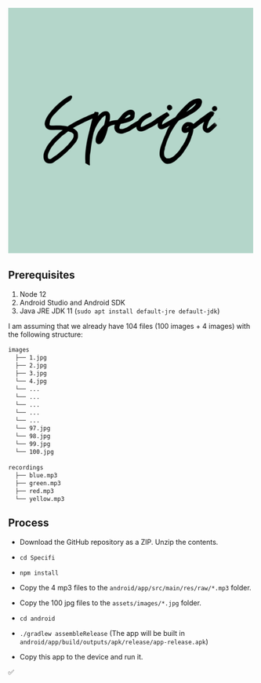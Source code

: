 ![](./assets/icon/icon_500x500.png)

## Prerequisites

1. Node 12
2. Android Studio and Android SDK
3. Java JRE JDK 11 (`sudo apt install default-jre default-jdk`)

I am assuming that we already have 104 files (100 images + 4 images) with the following structure:

```
images
  ├── 1.jpg
  ├── 2.jpg
  ├── 3.jpg
  └── 4.jpg
  └── ...
  └── ...
  └── ...
  └── ...
  └── ...
  └── 97.jpg
  └── 98.jpg
  └── 99.jpg
  └── 100.jpg

recordings
  ├── blue.mp3
  ├── green.mp3
  ├── red.mp3
  └── yellow.mp3
```

## Process

- Download the GitHub repository as a ZIP. Unzip the contents.

- `cd Specifi`
- `npm install`

- Copy the 4 mp3 files to the `android/app/src/main/res/raw/*.mp3` folder.
- Copy the 100 jpg files to the `assets/images/*.jpg` folder.

- `cd android`
- `./gradlew assembleRelease` (The app will be built in `android/app/build/outputs/apk/release/app-release.apk`)

- Copy this app to the device and run it.

:white_check_mark:
